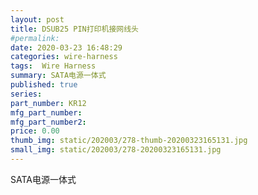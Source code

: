 ```yaml
---
layout: post
title: DSUB25 PIN打印机接网线头
#permalink: 
date: 2020-03-23 16:48:29
categories: wire-harness
tags:  Wire Harness
summary: SATA电源一体式
published: true 
series: 
part_number: KR12
mfg_part_number: 
mfg_part_number2: 
price: 0.00
thumb_img: static/202003/278-thumb-20200323165131.jpg
small_img: static/202003/278-20200323165131.jpg
---
```



SATA电源一体式